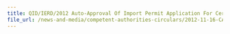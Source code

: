 ```yaml
---
title: QID/IERD/2012 Auto-Approval Of Import Permit Application For Certain Meat Products From New Zealand, Australia And Brazil 
file_url: /news-and-media/competent-authorities-circulars/2012-11-16-CA2.pdf
---
```

